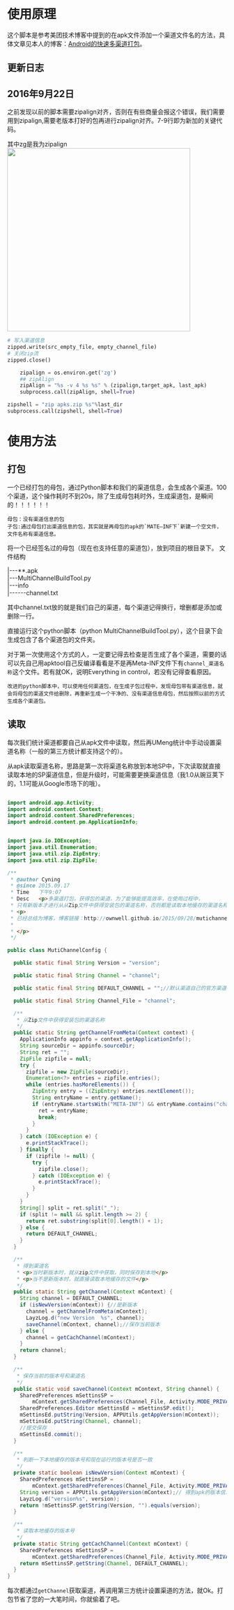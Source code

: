 # 使用原理
这个脚本是参考美团技术博客中提到的在apk文件添加一个渠道文件名的方法，具体文章见本人的博客：[Android的快速多渠道打包](http://ownwell.github.io/2015/09/28/mutichannel4Android/)。


## 更新日志
2016年9月22日
----------------
之前发现以前的脚本需要zipalign对齐，否则在有些商量会报这个错误，我们需要用到zipalign,需要老版本打好的包再进行zipalign对齐。7-9行即为新加的关键代码。

其中zg是我为zipalign   
<img src="http://7xj9f0.com1.z0.glb.clouddn.com/md/1474528187208.png" width="420"/>


```python
# 写入渠道信息
zipped.write(src_empty_file, empty_channel_file)
# 关闭zip流
zipped.close()

    zipalign = os.environ.get('zg')
    ## zipAlign
    zipAlign = "%s -v 4 %s %s" % (zipalign,target_apk, last_apk)
    subprocess.call(zipAlign, shell=True)

zipshell = "zip apks.zip %s"%last_dir
subprocess.call(zipshell, shell=True)

```



# 使用方法
## 打包

   一个已经打包的母包，通过Python脚本和我们的渠道信息，会生成各个渠道。100个渠道，这个操作耗时不到20s，除了生成母包耗时外，生成渠道包，是瞬间的！！！！！！

    母包：没有渠道信息的包
    子包:通过母包打出渠道信息的包，其实就是再母包的apk的`MATE—INF下`新建一个空文件，文件名称有渠道信息。



将一个已经签名过的母包（现在也支持任意的渠道包），放到项目的根目录下。
文件结构


|---**.apk    
|---MultiChannelBuildTool.py    
|---info    
|------channel.txt   

其中channel.txt放的就是我们自己的渠道，每个渠道记得换行，增删都是添加或删除一行。

直接运行这个python脚本（python MultiChannelBuildTool.py），这个目录下会生成包含了各个渠道包的文件夹。

对于第一次使用这个方式的人，一定要记得去检查是否生成了各个渠道，需要的话可以先自己用apktool自己反编译看看是不是再Meta-INF文件下有`channel_渠道名称`这个文件。若有就OK，说明Everything in control，若没有记得查看原因。

    改进的python脚本中，可以使用任何渠道包，在生成子包过程中，发现母包带有渠道信息，就会将母包的渠道文件给删除，再重新生成一个干净的、没有渠道信息母包，然后按照以前的方式生成各个渠道包。



## 读取

每次我们统计渠道都要自己从apk文件中读取，然后再UMeng统计中手动设置渠道名称（一般的第三方统计都支持这个的）。

从apk读取渠道名称，思路是第一次将渠道名称放到本地SP中，下次读取就直接读取本地的SP渠道信息，但是升级时，可能需要更换渠道信息（我1.0从豌豆荚下的，1.1可能从Google市场下的哦）。

```Java

import android.app.Activity;
import android.content.Context;
import android.content.SharedPreferences;
import android.content.pm.ApplicationInfo;


import java.io.IOException;
import java.util.Enumeration;
import java.util.zip.ZipEntry;
import java.util.zip.ZipFile;

/**
 * @author Cyning
 * @since 2015.09.17
 * Time   下午9:07
 * Desc   <p>多渠道打包，获得包的渠道，为了能够能提高效率，在使用过程中，
 * 只有新版本才进行从从Zip文件中获得安装包的渠道名称，否则都是读取本地缓存的渠道名称</p>
 * <p>
 * 已经总结为博客，博客链接：http://ownwell.github.io/2015/09/28/mutichannel4Android/
 *
 * </p>
 */

public class MutiChannelConfig {

  public static final String Version = "version";

  public static final String Channel = "channel";

  public static final String DEFAULT_CHANNEL = "";//默认渠道自己的官方渠道

  public static final String Channel_File = "channel";

  /**
   * 从Zip文件中获得安装包的渠道名称
   */
  public static String getChannelFromMeta(Context context) {
    ApplicationInfo appinfo = context.getApplicationInfo();
    String sourceDir = appinfo.sourceDir;
    String ret = "";
    ZipFile zipfile = null;
    try {
      zipfile = new ZipFile(sourceDir);
      Enumeration<?> entries = zipfile.entries();
      while (entries.hasMoreElements()) {
        ZipEntry entry = ((ZipEntry) entries.nextElement());
        String entryName = entry.getName();
        if (entryName.startsWith("META-INF") && entryName.contains("channel_")) {
          ret = entryName;
          break;
        }
      }
    } catch (IOException e) {
      e.printStackTrace();
    } finally {
      if (zipfile != null) {
        try {
          zipfile.close();
        } catch (IOException e) {
          e.printStackTrace();
        }
      }
    }
    String[] split = ret.split("_");
    if (split != null && split.length >= 2) {
      return ret.substring(split[0].length() + 1);
    } else {
      return DEFAULT_CHANNEL;
    }
  }

  /**
   * 得到渠道名
   * <p>当时新版本时，就从zip文件中获取，同时保存到本地</p>
   * <p>当不是新版本时，就直接读取本地缓存的文件</p>
   */
  public static String getChannel(Context mContext) {
    String channel = DEFAULT_CHANNEL;
    if (isNewVersion(mContext)) {//是新版本
      channel = getChannelFromMeta(mContext);
      LayzLog.d("new Version  %s", channel);
      saveChannel(mContext, channel);//保存当前版本
    } else {
      channel = getCachChannel(mContext);
    }
    return channel;
  }

  /**
   * 保存当前的版本号和渠道名
   */
  public static void saveChannel(Context mContext, String channel) {
    SharedPreferences mSettinsSP =
        mContext.getSharedPreferences(Channel_File, Activity.MODE_PRIVATE);
    SharedPreferences.Editor mSettinsEd = mSettinsSP.edit();
    mSettinsEd.putString(Version, APPUtils.getAppVersion(mContext));
    mSettinsEd.putString(Channel, channel);
    //提交保存
    mSettinsEd.commit();
  }

  /**
   * 判断一下本地缓存的版本号和现在运行的版本号是否一致
   */
  private static boolean isNewVersion(Context mContext) {
    SharedPreferences mSettinsSP =
        mContext.getSharedPreferences(Channel_File, Activity.MODE_PRIVATE);
    String version = APPUtils.getAppVersion(mContext);// 得到apk的版本信息
    LayzLog.d("version%s", version);
    return !mSettinsSP.getString(Version, "").equals(version);
  }

  /**
   * 读取本地缓存的版本号
   */
  private static String getCachChannel(Context mContext) {
    SharedPreferences mSettinsSP =
        mContext.getSharedPreferences(Channel_File, Activity.MODE_PRIVATE);
    return mSettinsSP.getString(Channel, DEFAULT_CHANNEL);
  }
}
```

每次都通过`getChannel`获取渠道，再调用第三方统计设置渠道的方法，就Ok。打包节省了您的一大笔时间，你就偷着了吧。
